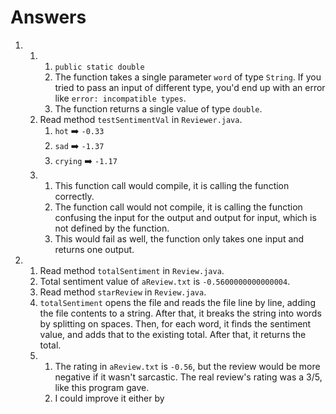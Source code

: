 # Answers
1. 
   1. 
      1. `public static double`
      2. The function takes a single parameter `word` of type `String`. If you tried to pass an input of different type, you'd end up with an error like `error: incompatible types`.
      3. The function returns a single value of type `double`. 
   2. Read method `testSentimentVal` in `Reviewer.java`.
      1. `hot` ➡️ `-0.33`
      2. `sad` ➡️ `-1.37`
      3. `crying` ➡️ `-1.17`
   3.  
      1. This function call would compile, it is calling the function correctly.
      2. The function call would not compile, it is calling the function confusing the input for the output and output for input, which is not defined by the function.
      3. This would fail as well, the function only takes one input and returns one output.
2. 
   1. Read method `totalSentiment` in `Review.java`.
   2. Total sentiment value of `aReview.txt` is `-0.5600000000000004`.
   3. Read method `starReview` in `Review.java`.
   4. `totalSentiment` opens the file and reads the file line by line, adding the file contents to a string. After that, it breaks the string into words by splitting on spaces. Then, for each word, it finds the sentiment value, and adds that to the existing total. After that, it returns the total.
   5. 
      1. The rating in `aReview.txt` is `-0.56`, but the review would be more negative if it wasn't sarcastic. The real review's rating was a 3/5, like this program gave.
      2. I could improve it either by 